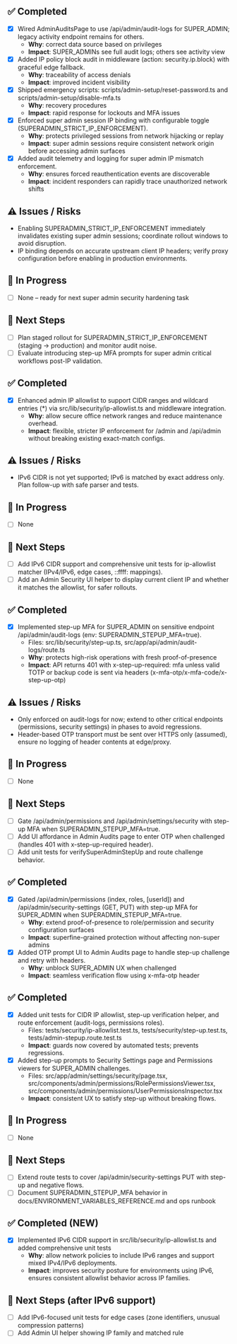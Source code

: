 ## ✅ Completed
- [x] Wired AdminAuditsPage to use /api/admin/audit-logs for SUPER_ADMIN; legacy activity endpoint remains for others.
  - **Why**: correct data source based on privileges
  - **Impact**: SUPER_ADMINs see full audit logs; others see activity view
- [x] Added IP policy block audit in middleware (action: security.ip.block) with graceful edge fallback.
  - **Why**: traceability of access denials
  - **Impact**: improved incident visibility
- [x] Shipped emergency scripts: scripts/admin-setup/reset-password.ts and scripts/admin-setup/disable-mfa.ts
  - **Why**: recovery procedures
  - **Impact**: rapid response for lockouts and MFA issues
- [x] Enforced super admin session IP binding with configurable toggle (SUPERADMIN_STRICT_IP_ENFORCEMENT).
  - **Why**: protects privileged sessions from network hijacking or replay
  - **Impact**: super admin sessions require consistent network origin before accessing admin surfaces
- [x] Added audit telemetry and logging for super admin IP mismatch enforcement.
  - **Why**: ensures forced reauthentication events are discoverable
  - **Impact**: incident responders can rapidly trace unauthorized network shifts

## ⚠️ Issues / Risks
- Enabling SUPERADMIN_STRICT_IP_ENFORCEMENT immediately invalidates existing super admin sessions; coordinate rollout windows to avoid disruption.
- IP binding depends on accurate upstream client IP headers; verify proxy configuration before enabling in production environments.

## 🚧 In Progress
- [ ] None – ready for next super admin security hardening task

## 🔧 Next Steps
- [ ] Plan staged rollout for SUPERADMIN_STRICT_IP_ENFORCEMENT (staging → production) and monitor audit noise.
- [ ] Evaluate introducing step-up MFA prompts for super admin critical workflows post-IP validation.

## ✅ Completed
- [x] Enhanced admin IP allowlist to support CIDR ranges and wildcard entries (*) via src/lib/security/ip-allowlist.ts and middleware integration.
  - **Why**: allow secure office network ranges and reduce maintenance overhead.
  - **Impact**: flexible, stricter IP enforcement for /admin and /api/admin without breaking existing exact-match configs.

## ⚠️ Issues / Risks
- IPv6 CIDR is not yet supported; IPv6 is matched by exact address only. Plan follow-up with safe parser and tests.

## 🚧 In Progress
- [ ] None

## 🔧 Next Steps
- [ ] Add IPv6 CIDR support and comprehensive unit tests for ip-allowlist matcher (IPv4/IPv6, edge cases, ::ffff: mappings).
- [ ] Add an Admin Security UI helper to display current client IP and whether it matches the allowlist, for safer rollouts.

## ✅ Completed
- [x] Implemented step-up MFA for SUPER_ADMIN on sensitive endpoint /api/admin/audit-logs (env: SUPERADMIN_STEPUP_MFA=true).
  - Files: src/lib/security/step-up.ts, src/app/api/admin/audit-logs/route.ts
  - **Why**: protects high-risk operations with fresh proof-of-presence
  - **Impact**: API returns 401 with x-step-up-required: mfa unless valid TOTP or backup code is sent via headers (x-mfa-otp/x-mfa-code/x-step-up-otp)

## ⚠️ Issues / Risks
- Only enforced on audit-logs for now; extend to other critical endpoints (permissions, security settings) in phases to avoid regressions.
- Header-based OTP transport must be sent over HTTPS only (assumed), ensure no logging of header contents at edge/proxy.

## 🚧 In Progress
- [ ] None

## 🔧 Next Steps
- [ ] Gate /api/admin/permissions and /api/admin/settings/security with step-up MFA when SUPERADMIN_STEPUP_MFA=true.
- [ ] Add UI affordance in Admin Audits page to enter OTP when challenged (handles 401 with x-step-up-required header).
- [ ] Add unit tests for verifySuperAdminStepUp and route challenge behavior.

## ✅ Completed
- [x] Gated /api/admin/permissions (index, roles, [userId]) and /api/admin/security-settings (GET, PUT) with step-up MFA for SUPER_ADMIN when SUPERADMIN_STEPUP_MFA=true.
  - **Why**: extend proof-of-presence to role/permission and security configuration surfaces
  - **Impact**: superfine-grained protection without affecting non-super admins
- [x] Added OTP prompt UI to Admin Audits page to handle step-up challenge and retry with headers.
  - **Why**: unblock SUPER_ADMIN UX when challenged
  - **Impact**: seamless verification flow using x-mfa-otp header

## ✅ Completed
- [x] Added unit tests for CIDR IP allowlist, step-up verification helper, and route enforcement (audit-logs, permissions roles).
  - Files: tests/security/ip-allowlist.test.ts, tests/security/step-up.test.ts, tests/admin-stepup.route.test.ts
  - **Impact**: guards now covered by automated tests; prevents regressions.
- [x] Added step-up prompts to Security Settings page and Permissions viewers for SUPER_ADMIN challenges.
  - Files: src/app/admin/settings/security/page.tsx, src/components/admin/permissions/RolePermissionsViewer.tsx, src/components/admin/permissions/UserPermissionsInspector.tsx
  - **Impact**: consistent UX to satisfy step-up without breaking flows.

## 🚧 In Progress
- [ ] None

## 🔧 Next Steps
- [ ] Extend route tests to cover /api/admin/security-settings PUT with step-up and negative flows.
- [ ] Document SUPERADMIN_STEPUP_MFA behavior in docs/ENVIRONMENT_VARIABLES_REFERENCE.md and ops runbook

## ✅ Completed (NEW)
- [x] Implemented IPv6 CIDR support in src/lib/security/ip-allowlist.ts and added comprehensive unit tests
  - **Why**: allow network policies to include IPv6 ranges and support mixed IPv4/IPv6 deployments.
  - **Impact**: improves security posture for environments using IPv6, ensures consistent allowlist behavior across IP families.

## 🔧 Next Steps (after IPv6 support)
- [ ] Add IPv6-focused unit tests for edge cases (zone identifiers, unusual compression patterns)
- [ ] Add Admin UI helper showing IP family and matched rule

